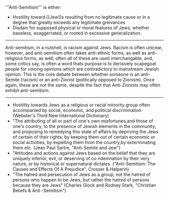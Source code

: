 '''Anti-Semitism''' is either: 
 
* Hostility toward [[Jew]]s resulting from no legitimate cause or in a degree that greatly exceeds any legitimate greivances    
* Disdain for supposed physical or moral features of Jews, whether baseless, exaggerrated, or rooted in excessive generalization. 

----

Anti-semitism, in a nutshell, is racism against Jews. Racism is often unlcear, however, and anti-semitism often takes anti-ethnic forms, as well as anti-religious forms, as well; often all of these are used interchangable, and, some critics say, is often a word thats purpose is to derisively scapegoat people for voicing opinions which are contradictory to mainstream Jewish opinion. This is the core debate between whether someone is an anti-Semite (racism) or an anti-Zionist (politically opposed to Zionism). Once again, these are not the same, despite the fact that Anti-Zionists may often exhibit anti-semitism. 

----

* Hostility towards Jews as a religious or racial minority group often accompanied by social, economic, and political discrimination (Webster's Third New International Dictionary) 
* "The attributing of all or part of one's own misfortunes,and those of one's country, to the presence of Jewish elements in the community, and proposing to remedying this state of affairs by depriving the Jews of certain of their rights; by keeping them out of certain economic or social activities, by expelling them from the country,by exterminating them etc. (Jean Paul Sartre, "Anti-Semite and Jew") 
* "Attitudes and actions against Jews based on the belief that they are uniquely inferior, evil, or deserving of co ndemnation by their very nature, or by historical or supernatural dictates. ("Anti-Semitism: The Causes and Effects Of A Prejudice", Crosser & Halperin) 
* "The hatred and persecution of Jews as a group; not the hatred of persons who happen to be Jews, but rather the hatred of persons because they are Jews" (Charles Glock and Rodney Stark, "Christian Beliefs & Anti -Semitism")